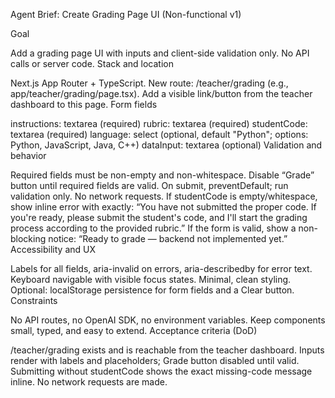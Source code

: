 Agent Brief: Create Grading Page UI (Non-functional v1)

Goal

Add a grading page UI with inputs and client-side validation only. No API calls or server code.
Stack and location

Next.js App Router + TypeScript.
New route: /teacher/grading (e.g., app/teacher/grading/page.tsx).
Add a visible link/button from the teacher dashboard to this page.
Form fields

instructions: textarea (required)
rubric: textarea (required)
studentCode: textarea (required)
language: select (optional, default "Python"; options: Python, JavaScript, Java, C++)
dataInput: textarea (optional)
Validation and behavior

Required fields must be non-empty and non-whitespace.
Disable “Grade” button until required fields are valid.
On submit, preventDefault; run validation only. No network requests.
If studentCode is empty/whitespace, show inline error with exactly: “You have not submitted the proper code. If you're ready, please submit the student's code, and I'll start the grading process according to the provided rubric.”
If the form is valid, show a non-blocking notice: “Ready to grade — backend not implemented yet.”
Accessibility and UX

Labels for all fields, aria-invalid on errors, aria-describedby for error text.
Keyboard navigable with visible focus states.
Minimal, clean styling.
Optional: localStorage persistence for form fields and a Clear button.
Constraints

No API routes, no OpenAI SDK, no environment variables.
Keep components small, typed, and easy to extend.
Acceptance criteria (DoD)

/teacher/grading exists and is reachable from the teacher dashboard.
Inputs render with labels and placeholders; Grade button disabled until valid.
Submitting without studentCode shows the exact missing-code message inline.
No network requests are made.